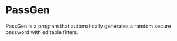 # PassGen
PassGen is a program that automatically generates a random secure password with editable filters.
